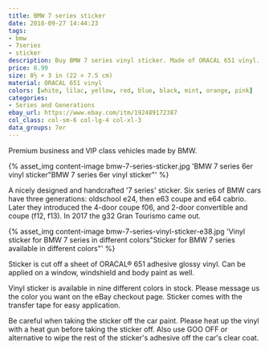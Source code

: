 ```yaml
---
title: BMW 7 series sticker
date: 2018-09-27 14:44:23
tags:
- bmw
- 7series
- sticker
description: Buy BMW 7 series vinyl sticker. Made of ORACAL 651 vinyl. Available in different colors.
price: 6.99
size: 8½ × 3 in (22 × 7.5 cm)
material: ORACAL 651 vinyl
colors: [white, lilac, yellow, red, blue, black, mint, orange, pink]
categories:
- Series and Generations
ebay_url: https://www.ebay.com/itm/192489172387
col_class: col-sm-6 col-lg-4 col-xl-3
data_groups: 7er
---
```


Premium business and VIP class vehicles made by BMW.

<!-- more -->
{% asset_img content-image bmw-7-series-sticker.jpg 'BMW 7 series 6er vinyl sticker"BMW 7 series 6er vinyl sticker"' %}

A nicely designed and handcrafted '7 series' sticker. Six series of BMW cars have three generations: oldschool e24, then e63 coupe and e64 cabrio. Later they introduced the 4-door coupe f06, and 2-door convertible and coupe (f12, f13). In 2017 the g32 Gran Tourismo came out.

{% asset_img content-image bmw-7-series-vinyl-sticker-e38.jpg 'Vinyl sticker for BMW 7 series in different colors"Sticker for BMW 7 series available in different colors"' %}

Sticker is cut off a sheet of ORACAL® 651 adhesive glossy vinyl. Can be applied on a window, windshield and body paint as well.

Vinyl sticker is available in nine different colors in stock. Please message us the color you want on the eBay checkout page. Sticker comes with the transfer tape for easy application.

Be careful when taking the sticker off the car paint. Please heat up the vinyl with a heat gun before taking the sticker off. Also use GOO OFF or alternative to wipe the rest of the sticker's adhesive off the car's clear coat.
